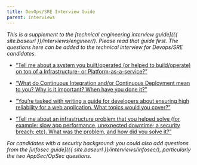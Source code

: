 ```yaml
---
title: DevOps/SRE Interview Guide
parent: interviews
---
```


*This is a supplement to the [technical engineering interview guide]({{ site.baseurl }}/interviews/engineer/). Please read that guide first. The questions here can be added to the technical interview for Devops/SRE candidates.*

* [“Tell me about a system you built/operated (or helped to build/operate) on top of a Infrastructure- or Platform-as-a-service?”](https://docs.google.com/document/d/1oYmx_93-mq2QrqICCo8SNk8hHmnPPonPA1kg0vhy540/edit#heading=h.8oo7fbtvctyj)

* [“What do Continuous Integration and/or Continuous Deployment mean to you? Why is it important? When have you done it?”](https://docs.google.com/document/d/1oYmx_93-mq2QrqICCo8SNk8hHmnPPonPA1kg0vhy540/edit#heading=h.q9bs0tbbozgq)

* [“You’re tasked with writing a guide for developers about ensuring high reliability for a web application. What topics would you cover?”](https://docs.google.com/document/d/1oYmx_93-mq2QrqICCo8SNk8hHmnPPonPA1kg0vhy540/edit#heading=h.ajllaso5g4ot)

* [“Tell me about an infrastructure problem that you helped solve (for example: slow app performance, unexpected downtime; a security breach; etc). What was the problem, and how did you solve it?”](https://docs.google.com/document/d/1oYmx_93-mq2QrqICCo8SNk8hHmnPPonPA1kg0vhy540/edit#heading=h.7yjx1psw8p0j)

*For candidates with a security background: you could also add questions from the [infosec guide]({{ site.baseurl }}/interviews/infosec/), particularly the two AppSec/OpSec questions.*
